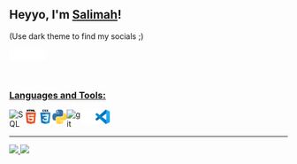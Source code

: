 <!-- <img src="https://github.com/Aakarsh-B/trying-repos/blob/master/Colorful%20Simple%20Science%20Class%20Education%20Presentation.png"> -->
<br/>
<br/>

## Heyyo, I'm <a href="https://aakarsh.design" target="_blank">Salimah</a>!
(Use dark theme to find my socials ;)

<a href="https://salimahdiyyah.vercel.app/" target="_blank"><img align="left" alt="salimahme" width="22px" src="https://github.com/Aakarsh-B/trying-repos/blob/master/www.svg" /></a>
<a href="https://www.linkedin.com/in/salimah-mahdiyyah/" target="_blank"><img align="left" alt="Salimah | LinkedIn" width="22px" src="https://github.com/Aakarsh-B/trying-repos/blob/master/linkedin.svg" />
<a href="https://instagram.com/slyzelstd/" target="_blank"><img align="left" alt="Salimah | Instagram" width="22px" src="https://github.com/Aakarsh-B/trying-repos/blob/master/insta.svg" />

<br />
<br />
<br />

### Languages and Tools:

<a href="https://www.w3schools.com/sql/" target="_blank"><img align="left" alt="SQL" width="26px" src="https://github.com/salimahdiyyah/Salimahdiyyah/blob/main/MySQL.png?raw=true" /></a>
<a href="https://www.w3.org/html/" target="_blank"><img align="left" alt="HTML5" width="26px" src="https://raw.githubusercontent.com/github/explore/80688e429a7d4ef2fca1e82350fe8e3517d3494d/topics/html/html.png" /></a>
<a href="https://www.w3schools.com/css/" target="_blank"><img align="left" alt="CSS3" width="26px" src="https://raw.githubusercontent.com/github/explore/80688e429a7d4ef2fca1e82350fe8e3517d3494d/topics/css/css.png" /></a>
<a href="https://www.python.org" target="_blank"> <img align="left" alt="Python" width="26px" src="https://github.com/Aakarsh-B/trying-repos/blob/master/python-5.svg?raw=true"/> </a>
<a href="https://git-scm.com/" target="_blank"> <img align="left" alt="git" width="26px" src="https://www.vectorlogo.zone/logos/git-scm/git-scm-icon.svg"/> </a>
<img align="left" alt="GitHub" width="26px" src="https://github.com/Aakarsh-B/trying-repos/blob/master/github.svg" />
<img align="left" alt="Visual Studio Code" width="26px" src="https://raw.githubusercontent.com/github/explore/80688e429a7d4ef2fca1e82350fe8e3517d3494d/topics/visual-studio-code/visual-studio-code.png" />
<br />
<br />

---

<p align="left">
<a href="https://github.com/penuliscode">
  <img height="180em" src="https://github-readme-stats-eight-theta.vercel.app/api?username=salimahdiyyah&show_icons=true&theme=algolia&include_all_commits=true&count_private=true"/>
  <img height="180em" src="https://github-readme-stats-eight-theta.vercel.app/api/top-langs/?username=salimahdiyyah&layout=compact&theme=algolia"/>
</a>
</p>

